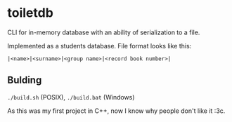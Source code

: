 # toiletdb

CLI for in-memory database with an ability of serialization to a file.

Implemented as a students database. File format looks like this:
```
|<name>|<surname>|<group name>|<record book number>|
```

## Bulding

`./build.sh` (POSIX), `./build.bat` (Windows)

As this was my first project in C++, now I know why people don't like it :3c.
